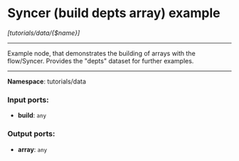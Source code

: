 # Syncer (build depts array) example

_[tutorials/data/{$name}]_

---

Example node, that demonstrates the building of arrays with the flow/Syncer. Provides the "depts" dataset for further examples.

---

__Namespace__: tutorials/data

### Input ports:

* __build__: ` any `

### Output ports:

* __array__: ` any `

